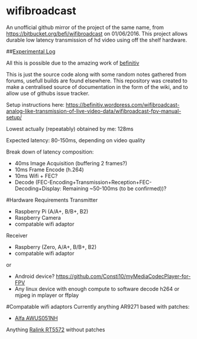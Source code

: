 # wifibroadcast
An unofficial github mirror of the project of the same name, from https://bitbucket.org/befi/wifibroadcast on 01/06/2016.
This project allows durable low latency transmission of hd video using off the shelf hardware.


##[Experimental Log](https://gist.github.com/Nixes/053745dbbfb602f376d4f3015b15511a)

All this is possible due to the amazing work of [befinitiv](https://befinitiv.wordpress.com/)

This is just the source code along with some random notes gathered from forums, usefull builds are found elsewhere. This repository was created to make a centralised source of documentation in the form of the wiki, and to allow use of githubs issue tracker.

Setup instructions here: https://befinitiv.wordpress.com/wifibroadcast-analog-like-transmission-of-live-video-data/wifibroadcast-fpv-manual-setup/

Lowest actually (repeatably) obtained by me: 128ms 

Expected latency: 80-150ms, depending on video quality

Break down of latency composition:
- 40ms Image Acquisition (buffering 2 frames?)
- 10ms Frame Encode (h.264) 
- 10ms Wifi + FEC?
- Decode (FEC-Encoding+Transmission+Reception+FEC-Decoding+Display: Remaining ~50-100ms (to be confirmed))?


#Hardware Requirements
Transmitter
- Raspberry Pi (A/A+, B/B+, B2)
- Raspberry Camera
- compatable wifi adaptor

Receiver 
- Raspberry (Zero, A/A+, B/B+, B2)
- compatable wifi adaptor

or

- Android device? https://github.com/Consti10/myMediaCodecPlayer-for-FPV
- Any linux device with enough compute to software decode h264 or mjpeg in mplayer or ffplay

#Compatable wifi adaptors
Currently anything AR9271 based with patches:
 - [Alfa AWUS051NH](https://wikidevi.com/wiki/ALFA_Network_AWUS051NH)

Anything [Ralink RT5572](https://wikidevi.com/wiki/Ralink_RT5572) without patches

